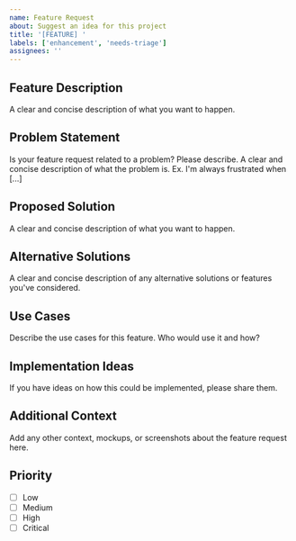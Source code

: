 ```yaml
---
name: Feature Request
about: Suggest an idea for this project
title: '[FEATURE] '
labels: ['enhancement', 'needs-triage']
assignees: ''
---
```


## Feature Description
A clear and concise description of what you want to happen.

## Problem Statement
Is your feature request related to a problem? Please describe.
A clear and concise description of what the problem is. Ex. I'm always frustrated when [...]

## Proposed Solution
A clear and concise description of what you want to happen.

## Alternative Solutions
A clear and concise description of any alternative solutions or features you've considered.

## Use Cases
Describe the use cases for this feature. Who would use it and how?

## Implementation Ideas
If you have ideas on how this could be implemented, please share them.

## Additional Context
Add any other context, mockups, or screenshots about the feature request here.

## Priority
- [ ] Low
- [ ] Medium
- [ ] High
- [ ] Critical